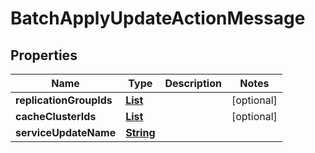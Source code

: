 

# BatchApplyUpdateActionMessage


## Properties

| Name | Type | Description | Notes |
|------------ | ------------- | ------------- | -------------|
|**replicationGroupIds** | [**List**](List.md) |  |  [optional] |
|**cacheClusterIds** | [**List**](List.md) |  |  [optional] |
|**serviceUpdateName** | [**String**](String.md) |  |  |



